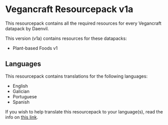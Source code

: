 # Vegancraft Resourcepack v1a

This resourcepack contains all the required resources for every Vegancraft datapack by Daenvil.

This version (v1a) contains resources for these datapacks:

- Plant-based Foods v1

## Languages

This resourcepack contains translations for the following languages:

- English
- Galician
- Portuguese
- Spanish

If you wish to help translate this resourcepack to your language(s), read the info on [this link](https://github.com/daenvil/vegancraft#contributing).
